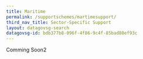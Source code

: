 ```yaml
---
title: Maritime
permalink: /supportschemes/martimesupport/
third_nav_title: Sector-Specific Support
layout: datagovsg-search
datagovsg-id: bdb377b8-096f-4f86-9c4f-85bad80ef93c
---
```


Comming Soon2